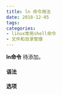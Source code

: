 ```yaml
---
title: ln 命令用法
date: 2018-12-05
tags:
categories: 
- linux常用shell命令
- 文件和目录管理
---
```

**ln命令** 待添加。
<!-- more --> 
#### **语法**


#### **选项**
